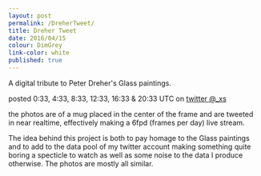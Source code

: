 ```yaml
---
layout: post
permalink: /DreherTweet/
title: Dreher Tweet
date: 2016/04/15 
colour: DimGrey
link-color: white
published: true
---
```


A digital tribute to Peter Dreher's Glass paintings.  

posted 0:33, 4:33, 8:33, 12:33, 16:33 & 20:33 UTC on [twitter @_xs](http://twitter.com/_xs)  

the photos are of a mug placed in the center of the frame and are tweeted in near realtime, effectively making a 6fpd (frames per day) live stream. 

The idea behind this project is both to pay homage to the Glass paintings and to add to the data pool of my twitter account making something quite boring a specticle to watch as well as some noise to the data I produce otherwise. The photos are mostly all similar.  
